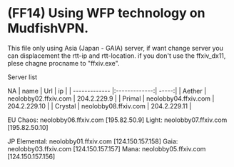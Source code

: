 # (FF14) Using WFP technology on MudfishVPN.
This file only using Asia (Japan - GAIA) server,
if want change server you can displacement the rtt-ip and rtt-location.
if you don't use the ffxiv_dx11, plese chagne procname to "ffxiv.exe".


Server list

NA
| name          | Url           | ip  |
| ------------- |:-------------:| -----:|
| Aether        | neolobby02.ffxiv.com     | 204.2.229.9  |
| Primal        | neolobby04.ffxiv.com     | 204.2.229.10 |
| Crystal       | neolobby08.ffxiv.com     | 204.2.229.11 |


EU
Chaos: neolobby06.ffxiv.com [195.82.50.9]
Light: neolobby07.ffxiv.com [195.82.50.10]


JP
Elemental: neolobby01.ffxiv.com [124.150.157.158]
Gaia: neolobby03.ffxiv.com [124.150.157.157]
Mana: neolobby05.ffxiv.com [124.150.157.156]
